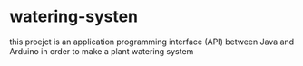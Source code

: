 # watering-systen
this proejct is an application programming interface (API) between Java and Arduino in order to make a plant watering system
